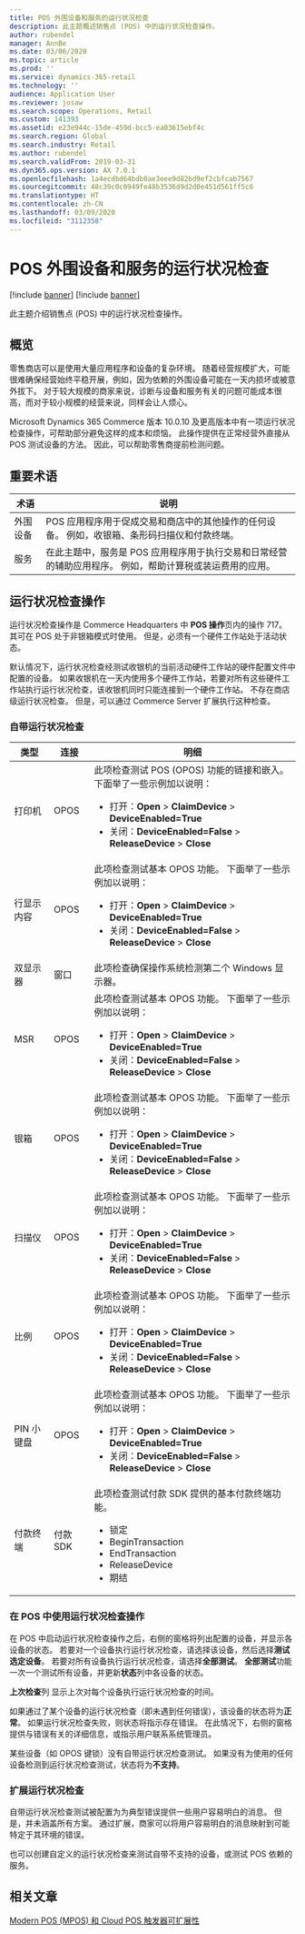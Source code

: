 ```yaml
---
title: POS 外围设备和服务的运行状况检查
description: 此主题概述销售点 (POS) 中的运行状况检查操作。
author: rubendel
manager: AnnBe
ms.date: 03/06/2020
ms.topic: article
ms.prod: ''
ms.service: dynamics-365-retail
ms.technology: ''
audience: Application User
ms.reviewer: josaw
ms.search.scope: Operations, Retail
ms.custom: 141393
ms.assetid: e23e944c-15de-459d-bcc5-ea03615ebf4c
ms.search.region: Global
ms.search.industry: Retail
ms.author: rubendel
ms.search.validFrom: 2019-03-31
ms.dyn365.ops.version: AX 7.0.1
ms.openlocfilehash: 1a4ecdbd64bdb0ae3eee9d82bd9ef2cbfcab7567
ms.sourcegitcommit: 48c39c0c0949fe48b3536d9d2d0e451d561ff5c6
ms.translationtype: HT
ms.contentlocale: zh-CN
ms.lasthandoff: 03/09/2020
ms.locfileid: "3112358"
---
```

# <a name="health-check-for-pos-peripherals-and-services"></a>POS 外围设备和服务的运行状况检查

[!include [banner](includes/banner.md)]
[!include [banner](includes/preview-banner.md)]

此主题介绍销售点 (POS) 中的运行状况检查操作。

## <a name="overview"></a>概览

零售商店可以是使用大量应用程序和设备的复杂环境。 随着经营规模扩大，可能很难确保经营始终平稳开展，例如，因为依赖的外围设备可能在一天内损坏或被意外拔下。 对于较大规模的商家来说，诊断与设备和服务有关的问题可能成本很高，而对于较小规模的经营来说，同样会让人烦心。

Microsoft Dynamics 365 Commerce 版本 10.0.10 及更高版本中有一项运行状况检查操作，可帮助部分避免这样的成本和烦恼。 此操作提供在正常经营外直接从 POS 测试设备的方法。 因此，可以帮助零售商提前检测问题。

## <a name="key-terms"></a>重要术语

| 术语 | 说明 |
|---|---|
| 外围设备 | POS 应用程序用于促成交易和商店中的其他操作的任何设备。 例如，收银箱、条形码扫描仪和付款终端。 |
| 服务 | 在此主题中，服务是 POS 应用程序用于执行交易和日常经营的辅助应用程序。 例如，帮助计算税或装运费用的应用。 |

## <a name="health-check-operation"></a>运行状况检查操作

运行状况检查操作是 Commerce Headquarters 中 **POS 操作**页内的操作 717。 其可在 POS 处于非银箱模式时使用。 但是，必须有一个硬件工作站处于活动状态。

默认情况下，运行状况检查经测试收银机的当前活动硬件工作站的硬件配置文件中配置的设备。 如果收银机在一天内使用多个硬件工作站，若要对所有这些硬件工作站执行运行状况检查，该收银机同时只能连接到一个硬件工作站。 不存在商店级运行状况检查。 但是，可以通过 Commerce Server 扩展执行这种检查。

### <a name="out-of-box-health-checks"></a>自带运行状况检查

| 类型 | 连接 | 明细 |
|---|---|---|
| 打印机 | OPOS | 此项检查测试 POS (OPOS) 功能的链接和嵌入。 下面举了一些示例加以说明：<ul><li>打开：**Open** &gt; **ClaimDevice** &gt; **DeviceEnabled=True**</li><li>关闭：**DeviceEnabled=False** &gt; **ReleaseDevice** &gt; **Close**</li></ul> |
| 行显示内容 | OPOS | 此项检查测试基本 OPOS 功能。 下面举了一些示例加以说明：<ul><li>打开：**Open** &gt; **ClaimDevice** &gt; **DeviceEnabled=True**</li><li>关闭：**DeviceEnabled=False** &gt; **ReleaseDevice** &gt; **Close**</li></ul> |
| 双显示器 | 窗口 | 此项检查确保操作系统检测第二个 Windows 显示器。 | 
| MSR | OPOS | 此项检查测试基本 OPOS 功能。 下面举了一些示例加以说明：<ul><li>打开：**Open** &gt; **ClaimDevice** &gt; **DeviceEnabled=True**</li><li>关闭：**DeviceEnabled=False** &gt; **ReleaseDevice** &gt; **Close**</li></ul> |
| 银箱 | OPOS | 此项检查测试基本 OPOS 功能。 下面举了一些示例加以说明：<ul><li>打开：**Open** &gt; **ClaimDevice** &gt; **DeviceEnabled=True**</li><li>关闭：**DeviceEnabled=False** &gt; **ReleaseDevice** &gt; **Close**</li></ul> | 
| 扫描仪 | OPOS | 此项检查测试基本 OPOS 功能。 下面举了一些示例加以说明：<ul><li>打开：**Open** &gt; **ClaimDevice** &gt; **DeviceEnabled=True**</li><li>关闭：**DeviceEnabled=False** &gt; **ReleaseDevice** &gt; **Close**</li></ul> | 
| 比例 | OPOS | 此项检查测试基本 OPOS 功能。 下面举了一些示例加以说明：<ul><li>打开：**Open** &gt; **ClaimDevice** &gt; **DeviceEnabled=True**</li><li>关闭：**DeviceEnabled=False** &gt; **ReleaseDevice** &gt; **Close**</li></ul> |
| PIN 小键盘 | OPOS | 此项检查测试基本 OPOS 功能。 下面举了一些示例加以说明：<ul><li>打开：**Open** &gt; **ClaimDevice** &gt; **DeviceEnabled=True**</li><li>关闭：**DeviceEnabled=False** &gt; **ReleaseDevice** &gt; **Close**</li></ul> |
| 付款终端 | 付款 SDK | 此项检查测试付款 SDK 提供的基本付款终端功能。 <ul><li>锁定</li><li>BeginTransaction</li><li>EndTransaction</li><li>ReleaseDevice</li><li>期结</li></ul> |

### <a name="using-the-health-check-operation-in-the-pos"></a>在 POS 中使用运行状况检查操作

在 POS 中启动运行状况检查操作之后，右侧的窗格将列出配置的设备，并显示各设备的状态。 若要对一个设备执行运行状况检查，请选择该设备，然后选择**测试选定设备**。 若要对所有设备执行运行状况检查，请选择**全部测试**。 **全部测试**功能一次一个测试所有设备，并更新**状态**列中各设备的状态。

**上次检查**列 显示上次对每个设备执行运行状况检查的时间。

如果通过了某个设备的运行状况检查（即未遇到任何错误），该设备的状态将为**正常**。 如果运行状况检查失败，则状态将指示存在错误。 在此情况下，右侧的窗格提供与错误有关的详细信息，或指示用户联系系统管理员。

某些设备（如 OPOS 键锁）没有自带运行状况检查测试。 如果没有为使用的任何设备检测到运行状况检查测试，状态将为**不支持**。

### <a name="extending-health-checks"></a>扩展运行状况检查

自带运行状况检查测试被配置为为典型错误提供一些用户容易明白的消息。 但是，并未涵盖所有方案。 通过扩展，商家可以将用户容易明白的消息映射到可能特定于其环境的错误。

也可以创建自定义的运行状况检查来测试自带不支持的设备，或测试 POS 依赖的服务。

## <a name="related-articles"></a>相关文章

[Modern POS (MPOS) 和 Cloud POS 触发器可扩展性](https://docs.microsoft.com/dynamics365/commerce/dev-itpro/modern-pos-trigger-extensibility)
